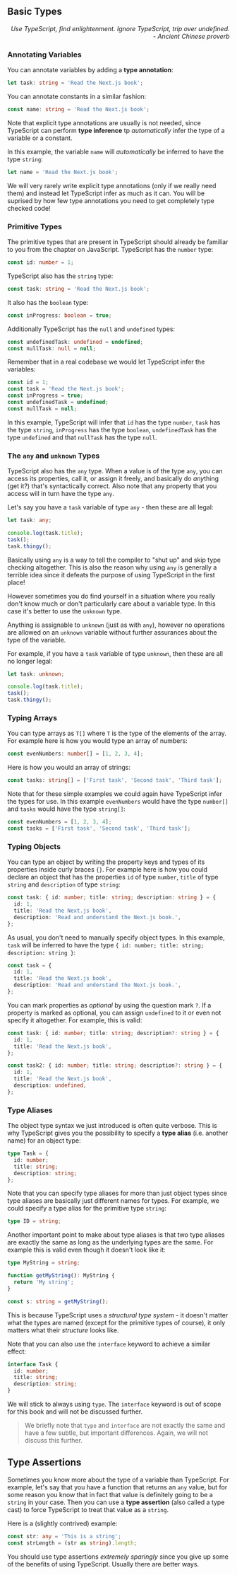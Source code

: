 ## Basic Types

<div style="text-align: right"> <i> Use TypeScript, find enlightenment. Ignore TypeScript, trip over undefined. <br> - Ancient Chinese proverb </i> </div>

### Annotating Variables

You can annotate variables by adding a **type annotation**:

```ts
let task: string = 'Read the Next.js book';
```

You can annotate constants in a similar fashion:

```ts
const name: string = 'Read the Next.js book';
```

Note that explicit type annotations are usually is not needed, since TypeScript can perform **type inference** tp _automatically_ infer the type of a variable or a constant.

In this example, the variable `name` will _automatically_ be inferred to have the type `string`:

```ts
let name = 'Read the Next.js book';
```

We will very rarely write explicit type annotations (only if we really need them) and instead let TypeScript infer as much as it can.
You will be suprised by how few type annotations you need to get completely type checked code!

### Primitive Types

The primitive types that are present in TypeScript should already be familiar to you from the chapter on JavaScript.
TypeScript has the `number` type:

```ts
const id: number = 1;
```

TypeScript also has the `string` type:

```ts
const task: string = 'Read the Next.js book';
```

It also has the `boolean` type:

```ts
const inProgress: boolean = true;
```

Additionally TypeScript has the `null` and `undefined` types:

```ts
const undefinedTask: undefined = undefined;
const nullTask: null = null;
```

Remember that in a real codebase we would let TypeScript infer the variables:

```ts
const id = 1;
const task = 'Read the Next.js book';
const inProgress = true;
const undefinedTask = undefined;
const nullTask = null;
```

In this example, TypeScript will infer that `id` has the type `number`, `task` has the type `string`, `inProgress` has the type `boolean`, `undefinedTask` has the type `undefined` and that `nullTask` has the type `null`.

### The `any` and `unknown` Types

TypeScript also has the `any` type.
When a value is of the type `any`, you can access its properties, call it, or assign it freely, and basically do *any*thing (get it?) that's syntactically correct.
Also note that any property that you access will in turn have the type `any`.

Let's say you have a `task` variable of type `any` - then these are all legal:

```ts
let task: any;

console.log(task.title);
task();
task.thingy();
```

Basically using `any` is a way to tell the compiler to "shut up" and skip type checking altogether.
This is also the reason why using `any` is generally a terrible idea since it defeats the purpose of using TypeScript in the first place!

However sometimes you do find yourself in a situation where you really don't know much or don't particularly care about a variable type.
In this case it's better to use the `unknown` type.

Anything is assignable to `unknown` (just as with `any`), however no operations are allowed on an `unknown` variable without further assurances about the type of the variable.

For example, if you have a `task` variable of type `unknown`, then these are all no longer legal:

```ts
let task: unknown;

console.log(task.title);
task();
task.thingy();
```

### Typing Arrays

You can type arrays as `T[]` where `T` is the type of the elements of the array.
For example here is how you would type an array of numbers:

```ts
const evenNumbers: number[] = [1, 2, 3, 4];
```

Here is how you would an array of strings:

```ts
const tasks: string[] = ['First task', 'Second task', 'Third task'];
```

Note that for these simple examples we could again have TypeScript infer the types for use.
In this example `evenNumbers` would have the type `number[]` and `tasks` would have the type `string[]`:

```ts
const evenNumbers = [1, 2, 3, 4];
const tasks = ['First task', 'Second task', 'Third task'];
```

### Typing Objects

You can type an object by writing the property keys and types of its properties inside curly braces `{}`.
For example here is how you could declare an object that has the properties `id` of type `number`, `title` of type `string` and `description` of type `string`:

```ts
const task: { id: number; title: string; description: string } = {
  id: 1,
  title: 'Read the Next.js book',
  description: 'Read and understand the Next.js book.',
};
```

As usual, you don't need to manually specify object types.
In this example, `task` will be inferred to have the type `{ id: number; title: string; description: string }`:

```ts
const task = {
  id: 1,
  title: 'Read the Next.js book',
  description: 'Read and understand the Next.js book.',
};
```

You can mark properties as _optional_ by using the question mark `?`.
If a property is marked as optional, you can assign `undefined` to it or even not specify it altogether.
For example, this is valid:

```ts
const task: { id: number; title: string; description?: string } = {
  id: 1,
  title: 'Read the Next.js book',
};

const task2: { id: number; title: string; description?: string } = {
  id: 1,
  title: 'Read the Next.js book',
  description: undefined,
};
```

### Type Aliases

The object type syntax we just introduced is often quite verbose.
This is why TypeScript gives you the possibility to specify a **type alias** (i.e. another name) for an object type:

```ts
type Task = {
  id: number;
  title: string;
  description: string;
};
```

Note that you can specify type aliases for more than just object types since type aliases are basically just different names for types.
For example, we could specify a type alias for the primitive type `string`:

```ts
type ID = string;
```

Another important point to make about type aliases is that two type aliases are exactly the same as long as the underlying types are the same.
For example this is valid even though it doesn't look like it:

```ts
type MyString = string;

function getMyString(): MyString {
  return 'My string';
}

const s: string = getMyString();
```

This is because TypeScript uses a _structural type system_ - it doesn't matter what the types are named (except for the primitive types of course), it only matters what their _structure_ looks like.

Note that you can also use the `interface` keyword to achieve a similar effect:

```ts
interface Task {
  id: number;
  title: string;
  description: string;
}
```

We will stick to always using `type`.
The `interface` keyword is out of scope for this book and will not be discussed further.

> We briefly note that `type` and `interface` are not exactly the same and have a few subtle, but important differences.
> Again, we will not discuss this further.

## Type Assertions

Sometimes you know more about the type of a variable than TypeScript.
For example, let's say that you have a function that returns an `any` value, but for some reason you know that in fact that value is definitely going to be a `string` in your case.
Then you can use a **type assertion** (also called a type cast) to force TypeScript to treat that value as a `string`.

Here is a (slightly contrived) example:

```ts
const str: any = 'This is a string';
const strLength = (str as string).length;
```

You should use type assertions _extremely sparingly_ since you give up some of the benefits of using TypeScript.
Usually there are better ways.
